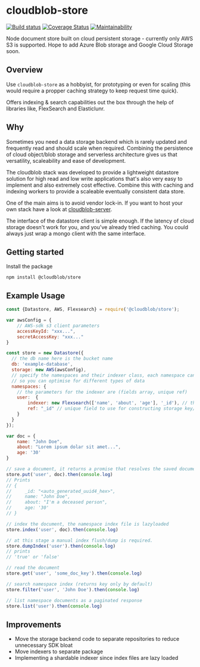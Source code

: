 # cloudblob-store

[![Build status](https://api.travis-ci.com/ianloubser/cloudblob-store.svg?branch=master)](https://travis-ci.com/ianloubser/cloudblob-store/)
[![Coverage Status](https://coveralls.io/repos/github/ianloubser/cloudblob-store/badge.svg?branch=master)](https://coveralls.io/github/ianloubser/cloudblob-store?branch=master)
[![Maintainability](https://api.codeclimate.com/v1/badges/eaa8b834e9fa32dfdf1c/maintainability)](https://codeclimate.com/github/ianloubser/cloudblob-store/maintainability)


Node document store built on cloud persistent storage - currently only AWS S3 is supported. Hope to add Azure Blob storage and Google Cloud Storage soon.

## Overview

Use `cloudblob-store` as a hobbyist, for prototyping or even for scaling (this would require a propper caching strategy to keep request time quick).

Offers indexing & search capabilities out the box through the help of libraries like, FlexSearch and Elasticlunr.

## Why
Sometimes you need a data storage backend which is rarely updated and frequently read and should scale when required. Combining the persistence of cloud object/blob storage and serverless architecture gives us that versatility, scaleability and ease of development.

The cloudblob stack was developed to provide a lightweight datastore solution for high read and low write applications that's also very easy to implement and also extremely cost effective. Combine this with caching and indexing workers to provide a scaleable eventually consistent data store.

One of the main aims is to avoid vendor lock-in. If you want to host your own stack have a look at [cloudblob-server](https://github.com/cloudblob/cloudblob-server).

The interface of the datastore client is simple enough. If the latency of cloud storage doesn't work for you, and you've already tried caching. You could always just wrap a mongo client with the same interface.

## Getting started
Install the package
```
npm install @cloudblob/store
```

## Example Usage

```javascript
const {Datastore, AWS, Flexsearch} = require('@cloudblob/store');

var awsConfig = {
    // AWS-sdk s3 client parameters
    accessKeyId: "xxx...",
    secretAccessKey: "xxx..."
}

const store = new Datastore({
  // the db name here is the bucket name
  db: 'example-database',
  storage: new AWS(awsConfig),
  // specify the namespaces and their indexer class, each namespace can use a different indexer
  // so you can optimise for different types of data
  namespaces: {
    // the parameters for the indexer are (fields array, unique ref)
    user:  {
        indexer: new Flexsearch(['name', 'about', 'age'], '_id'), // the 'indexer' field is optional. Use it if you want namespace to be searchable.
        ref: "_id" // unique field to use for constructing storage key/path
    }
  }
});

var doc = {
    name: "John Doe",
    about: "Lorem ipsum dolar sit amet...",
    age: '30'
}

// save a document, it returns a promise that resolves the saved document (including it's autogenerated unique reference)
store.put('user', doc).then(console.log)
// Prints
// {
//     _id: "<auto_generated_uuid4_hex>",
//     name: "John Doe",
//     about: "I'm a deceased person",
//     age: '30'
// }

// index the document, the namespace index file is lazyloaded
store.index('user', doc).then(console.log)

// at this stage a manual index flush/dump is required.
store.dumpIndex('user').then(console.log)
// prints 
// 'true' or 'false'

// read the document
store.get('user', 'some_doc_key').then(console.log)

// search namespace index (returns key only by default)
store.filter('user', 'John Doe').then(console.log)

// list namespace documents as a paginated response
store.list('user').then(console.log)
```

## Improvements
- Move the storage backend code to separate repositories to reduce unnecessary SDK bloat
- Move indexers to separate package
- Implementing a shardable indexer since index files are lazy loaded
